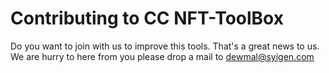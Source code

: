 # Contributing to CC NFT-ToolBox

Do you want to join with us to improve this tools. That's a great news to us.
We are hurry to here from you please drop a mail to dewmal@syigen.com
